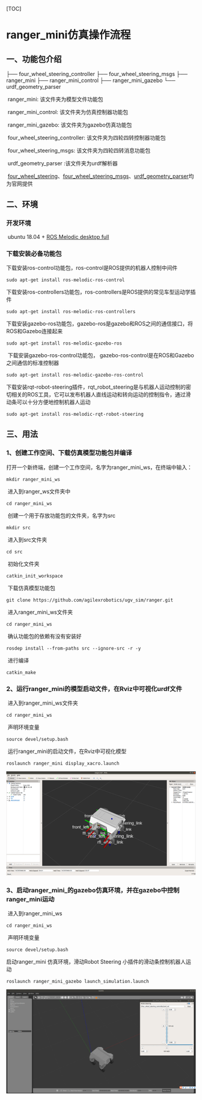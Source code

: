 [TOC]

# ranger_mini仿真操作流程

## 一、功能包介绍

├── four_wheel_steering_controller
├── four_wheel_steering_msgs
├── ranger_mini
├── ranger_mini_control
├── ranger_mini_gazebo
└── urdf_geometry_parser

​	ranger_mini: 该文件夹为模型文件功能包

​	ranger_mini_control: 该文件夹为仿真控制器功能包

​	ranger_mini_gazebo: 该文件夹为gazebo仿真功能包

​	four_wheel_steering_controller: 该文件夹为四轮四转控制器功能包

​	four_wheel_steering_msgs: 该文件夹为四轮四转消息功能包

​	urdf_geometry_parser :该文件夹为urdf解析器

​	[four_wheel_steering](http://wiki.ros.org/four_wheel_steering_controller)、[four_wheel_steering_msgs](http://wiki.ros.org/four_wheel_steering_msgs)、[urdf_geometry_parser](http://wiki.ros.org/urdf_geometry_parser)均为官网提供

## 二、环境

### 开发环境

​	ubuntu 18.04 + [ROS Melodic desktop full](http://wiki.ros.org/melodic/Installation/Ubuntu)

### 下载安装必备功能包

​	下载安装ros-control功能包，ros-control是ROS提供的机器人控制中间件

```
sudo apt-get install ros-melodic-ros-control
```

​	下载安装ros-controllers功能包，ros-controllers是ROS提供的常见车型运动学插件

```
sudo apt-get install ros-melodic-ros-controllers
```

​	下载安装gazebo-ros功能包，gazebo-ros是gazebo和ROS之间的通信接口，将ROS和Gazebo连接起来

```
sudo apt-get install ros-melodic-gazebo-ros
```

​	下载安装gazebo-ros-control功能包， gazebo-ros-control是在ROS和Gazebo之间通信的标准控制器

```
sudo apt-get install ros-melodic-gazebo-ros-control
```

​	下载安装rqt-robot-steering插件，rqt_robot_steering是与机器人运动控制的密切相关的ROS工具，它可以发布机器人直线运动和转向运动的控制指令，通过滑动条可以十分方便地控制机器人运动

```
sudo apt-get install ros-melodic-rqt-robot-steering 
```



## 三、用法

### 	1、创建工作空间、下载仿真模型功能包并编译

​		打开一个新终端，创建一个工作空间，名字为ranger_mini_ws，在终端中输入：

```
mkdir ranger_mini_ws
```

​		进入到ranger_ws文件夹中

```
cd ranger_mini_ws
```

​		创建一个用于存放功能包的文件夹，名字为src

```
mkdir src
```

​		进入到src文件夹

```
cd src
```

​		初始化文件夹

```
catkin_init_workspace
```

​		下载仿真模型功能包

```
git clone https://github.com/agilexrobotics/ugv_sim/ranger.git
```

​		进入ranger_mini_ws文件夹

```
cd ranger_mini_ws
```

​		确认功能包的依赖有没有安装好

```
rosdep install --from-paths src --ignore-src -r -y 
```

​		进行编译

```
catkin_make
```



### 2、运行ranger_mini的模型启动文件，在Rviz中可视化urdf文件

​	进入到ranger_mini_ws文件夹

```
cd ranger_mini_ws
```

​	声明环境变量	

```
source devel/setup.bash
```

​	运行ranger_mini的启动文件，在Rviz中可视化模型

```
roslaunch ranger_mini display_xacro.launch 
```

![说明文字](image/rviz.png)

### 3、启动ranger_mini_的gazebo仿真环境，并在gazebo中控制ranger_mini运动

​	进入到ranger_mini_ws

```
cd ranger_mini_ws
```

​	声明环境变量

```
source devel/setup.bash
```

启动ranger_mini 仿真环境，滑动Robot Steering 小插件的滑动条控制机器人运动

```
roslaunch ranger_mini_gazebo launch_simulation.launch
```

![说明文字](image/gazebo.png) 



 

